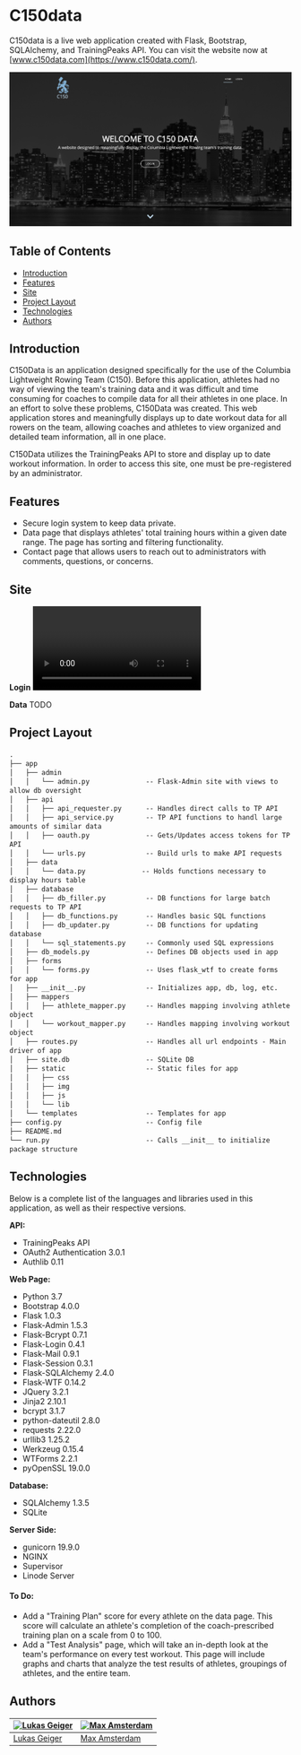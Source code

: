 # C150data

C150data is a live web application created with Flask, Bootstrap, SQLAlchemy, and TrainingPeaks API. You can visit the website now at [www.c150data.com](https://www.c150data.com/).

![Landing Page](app/static/img/landingpage.png)

## Table of Contents

* [Introduction](#Introduction)
* [Features](#Features)
* [Site](#Site)
* [Project Layout](#Project-Layout)
* [Technologies](#Technologies)
* [Authors](#Authors)

## Introduction

C150Data is an application designed specifically for the use of the Columbia Lightweight Rowing Team (C150).
Before this application, athletes had no way of viewing the team's training data and it was difficult and time consuming for coaches to compile data for all their athletes in one place. In an effort to solve these problems, C150Data was created. This web application stores and meaningfully displays up to date workout data for all rowers on the team,
allowing coaches and athletes to view organized and detailed team information, all in one place.

C150Data utilizes the TrainingPeaks API to store and display up to date workout information. In order to access this site,
one must be pre-registered by an administrator.

## Features

* Secure login system to keep data private.
* Data page that displays athletes' total training hours within a given date range. The page has sorting and filtering functionality.
* Contact page that allows users to reach out to administrators with comments, questions, or concerns.

## Site

**Login**
![Login Gif](app/static/img/login.mp4)

**Data**
TODO

## Project Layout
```
.
├── app
│   ├── admin
│   │   └── admin.py              -- Flask-Admin site with views to allow db oversight
│   ├── api
│   │   ├── api_requester.py      -- Handles direct calls to TP API
│   │   ├── api_service.py        -- TP API functions to handl large amounts of similar data
│   │   ├── oauth.py              -- Gets/Updates access tokens for TP API
│   │   └── urls.py               -- Build urls to make API requests
│   ├── data
│   │   └── data.py              -- Holds functions necessary to display hours table 
│   ├── database
│   │   ├── db_filler.py          -- DB functions for large batch requests to TP API
│   │   ├── db_functions.py       -- Handles basic SQL functions
│   │   ├── db_updater.py         -- DB functions for updating database
│   │   └── sql_statements.py     -- Commonly used SQL expressions
│   ├── db_models.py              -- Defines DB objects used in app
│   ├── forms
│   │   └── forms.py              -- Uses flask_wtf to create forms for app
│   ├── __init__.py               -- Initializes app, db, log, etc.
│   ├── mappers
│   │   ├── athlete_mapper.py     -- Handles mapping involving athlete object
│   │   └── workout_mapper.py     -- Handles mapping involving workout object
│   ├── routes.py                 -- Handles all url endpoints - Main driver of app
│   ├── site.db                   -- SQLite DB
│   ├── static                    -- Static files for app
│   │   ├── css
│   │   ├── img
│   │   ├── js
│   │   └── lib
│   └── templates                 -- Templates for app
├── config.py                     -- Config file
├── README.md
└── run.py                        -- Calls __init__ to initialize package structure
```

## Technologies
Below is a complete list of the languages and libraries used in this application, as well as their respective versions.

**API:**
* TrainingPeaks API
* OAuth2 Authentication 3.0.1
* Authlib 0.11

**Web Page:**
* Python 3.7
* Bootstrap 4.0.0
* Flask 1.0.3
* Flask-Admin 1.5.3
* Flask-Bcrypt 0.7.1
* Flask-Login 0.4.1
* Flask-Mail 0.9.1
* Flask-Session 0.3.1
* Flask-SQLAlchemy 2.4.0
* Flask-WTF 0.14.2
* JQuery 3.2.1
* Jinja2 2.10.1
* bcrypt 3.1.7
* python-dateutil 2.8.0
* requests 2.22.0
* urllib3 1.25.2
* Werkzeug 0.15.4
* WTForms 2.2.1
* pyOpenSSL 19.0.0

**Database:**
* SQLAlchemy 1.3.5
* SQLite

**Server Side:**
* gunicorn 19.9.0
* NGINX
* Supervisor
* Linode Server


#### To Do:

* Add a "Training Plan" score for every athlete on the data page. This score will calculate an athlete's completion of the coach-prescribed training plan on a scale from 0 to 100.
* Add a "Test Analysis" page, which will take an in-depth look at the team's performance on every test workout. This page will include graphs and charts that analyze the test results of athletes, groupings of athletes, and the entire team.

 ## Authors
[![Lukas Geiger](https://avatars0.githubusercontent.com/u/39981740?s=460&v=4)](https://github.com/ljogeiger) | [![Max Amsterdam](https://avatars0.githubusercontent.com/u/44952097?s=460&v=4 )](https://github.com/max-amsterdam)
---|---
[Lukas Geiger](https://github.com/ljogeiger) |[Max Amsterdam](https://github.com/max-amsterdam)